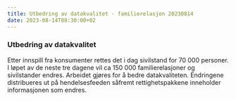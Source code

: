 ```yaml
---
title: Utbedring av datakvalitet - familierelasjon 20230814
date: 2023-08-14T08:30:00+02
---
```


### Utbedring av datakvalitet

Etter innspill fra konsumenter rettes det i dag sivilstand for 70 000 personer. I løpet av de neste tre dagene vil ca 150 000 familierelasjoner og sivilstander endres. Arbeidet gjøres for å bedre datakvaliteten. Endringene distribueres ut på hendelsesfeeden såfremt rettighetspakkene inneholder informasjonen som endres. 
